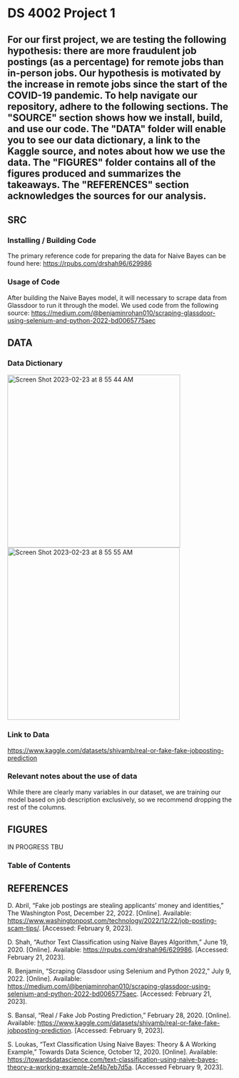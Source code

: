 # DS 4002 Project 1

## For our first project, we are testing the following hypothesis: there are more fraudulent job postings (as a percentage) for remote jobs than in-person jobs. Our hypothesis is motivated by the increase in remote jobs since the start of the COVID-19 pandemic. To help navigate our repository, adhere to the following sections. The "SOURCE" section shows how we install, build, and use our code. The "DATA" folder will enable you to see our data dictionary, a link to the Kaggle source, and notes about how we use the data. The "FIGURES" folder contains all of the figures produced and summarizes the takeaways. The "REFERENCES" section acknowledges the sources for our analysis. 

## SRC 
### Installing / Building Code
The primary reference code for preparing the data for Naive Bayes can be found here:
https://rpubs.com/drshah96/629986

### Usage of Code
After building the Naive Bayes model, it will necessary to scrape data from Glassdoor to run it through the model. We used code from the following source:
https://medium.com/@benjaminrohan010/scraping-glassdoor-using-selenium-and-python-2022-bd0065775aec 

## DATA 
### Data Dictionary
<img width="387" alt="Screen Shot 2023-02-23 at 8 55 44 AM" src="https://user-images.githubusercontent.com/104598450/220928112-d1a16484-94c4-44ac-b7f6-0a5091063914.png">
<img width="386" alt="Screen Shot 2023-02-23 at 8 55 55 AM" src="https://user-images.githubusercontent.com/104598450/220928133-26d7f93c-9cf2-4760-b5c5-5e426d6003a1.png">

### Link to Data
https://www.kaggle.com/datasets/shivamb/real-or-fake-fake-jobposting-prediction

### Relevant notes about the use of data
While there are clearly many variables in our dataset, we are training our model based on job description exclusively, so we recommend dropping the rest of the columns.

## FIGURES 
IN PROGRESS TBU
### Table of Contents

## REFERENCES 
D. Abril, “Fake job postings are stealing applicants’ money and identities,” The Washington Post, December 22, 2022.  [Online]. Available: https://www.washingtonpost.com/technology/2022/12/22/job-posting-scam-tips/. [Accessed: February 9, 2023].

D. Shah, “Author Text Classification using Naive Bayes Algorithm,” June 19, 2020. [Online]. Available: https://rpubs.com/drshah96/629986. [Accessed: February 21, 2023].

R. Benjamin, “Scraping Glassdoor using Selenium and Python 2022,” July 9, 2022. [Online]. Available: https://medium.com/@benjaminrohan010/scraping-glassdoor-using-selenium-and-python-2022-bd0065775aec. [Accessed: February 21, 2023].

S. Bansal, “Real / Fake Job Posting Prediction,” February 28, 2020. [Online]. Available: https://www.kaggle.com/datasets/shivamb/real-or-fake-fake-jobposting-prediction. [Accessed: February 9, 2023].

S. Loukas, “Text Classification Using Naive Bayes: Theory & A Working Example,” Towards Data Science, October 12, 2020. [Online]. Available: https://towardsdatascience.com/text-classification-using-naive-bayes-theory-a-working-example-2ef4b7eb7d5a. [Accessed February 9, 2023].
